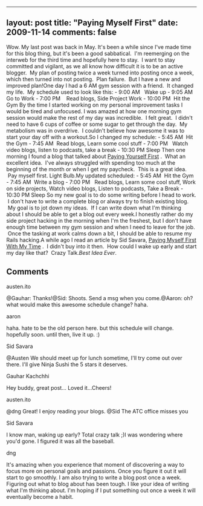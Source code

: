 
---
layout: post
title: "Paying Myself First"
date: 2009-11-14
comments: false
---


Wow.  My last post was back in May.  It's been a while since I've made time for this blog thing, but it's been a good sabbatical. &nbsp;I'm reemerging on the interweb for the third time and hopefully here to stay. &nbsp;I want to stay committed and vigilant, as we all know how difficult it is to be an active blogger. &nbsp;My plan of posting twice a week turned into posting once a week, which then turned into not posting. &nbsp;Plan failure. &nbsp;But I have a new and improved plan!One day I had a 6 AM gym session with a friend. &nbsp;It changed my life. &nbsp;My schedule used to look like this: - 9:00 AM &nbsp; Wake up - 9:05 AM &nbsp; Go to Work - 7:00 PM &nbsp; &nbsp;Read blogs, Side Project Work - 10:00 PM &nbsp;Hit the Gym
By the time I started working on my personal improvement tasks I would be tired and unfocused. I was amazed at how one morning gym session would make the rest of my day was incredible. &nbsp;I felt great. &nbsp;I didn't need to have 6 cups of coffee or some sugar to get through the day. &nbsp;My metabolism was in overdrive. &nbsp;I couldn't believe how awesome it was to start your day off with a workout.So I changed my schedule: - 5:45 AM &nbsp;Hit the Gym - 7:45 AM &nbsp;Read blogs, Learn some cool stuff - 7:00 PM &nbsp; Watch video blogs, listen to podcasts, take a break - 10:30 PM Sleep
Then one morning I found a blog that talked about&nbsp;[Paying Yourself First][1] . &nbsp;What an excellent idea. &nbsp;I've always struggled with spending too much at the beginning of the month or when I get my paycheck. &nbsp;This is a great idea. &nbsp;Pay myself first. Light Bulb.My updated scheduled: - 5:45 AM &nbsp;Hit the Gym - 7:45 AM &nbsp;Write a blog - 7:00 PM &nbsp;&nbsp;Read blogs, Learn some cool stuff, Work on side projects,&nbsp;Watch video blogs, Listen to podcasts, Take a Break - 10:30 PM Sleep
So my new goal is to do some writing before I head to work. &nbsp;I don't have to write a complete blog or always try to finish existing blog. &nbsp;My goal is to jot down my ideas. &nbsp;If I can write down what I'm thinking about I should be able to get a blog out every week.I honestly rather do my side project hacking in the morning when I'm the freshest, but I don't have enough time between my gym session and when I need to leave for the job. &nbsp;Once the tasking at work calms down a bit, I should be able to resume my Rails hacking.A while ago I read an article by Sid Savara,&nbsp;[Paying Myself First With My Time][2] . &nbsp;I didn't buy into it then. &nbsp;How could I wake up early and start my day like that? &nbsp;Crazy Talk._Best Idea Ever_.

## Comments ##




austen.ito

@Gauhar: Thanks!@Sid: Shoots.  Send  a msg when you come.@Aaron: oh?  what would make this awesome schedule change?  haha.


aaron

haha. hate to be the old person here. but this schedule will change. hopefully soon. until then, live it up. :)


Sid Savara

@Austen We should meet up for lunch sometime, I'll try come out over there.  I'll give Ninja Sushi the 5 stars it deserves.


Gauhar Kachchhi

Hey buddy, great post... Loved it...Cheers!


austen.ito

@dng Great!  I enjoy reading your blogs.  @Sid The ATC office misses you


Sid Savara

I know man, waking up early? Total crazy talk ;)I was wondering where you&#39;d gone. I figured it was all the baseball.


dng

It&#39;s amazing when you experience that moment of discovering a way to focus more on personal goals and passions. Once you figure it out it will start to go smoothly. I am also trying to write a blog post once a week. Figuring out what to blog about has been tough. I like your idea of writing what I&#39;m thinking about. I&#39;m hoping if I put something out once a week it will eventually become a habit.




  [1]: http://www.getrichslowly.org/blog/2008/06/16/personal-finance-made-easy-pay-yourself-first/
  [2]: http://sidsavara.com/personal-development/more-important-than-money-paying-myself-first-with-my-time

